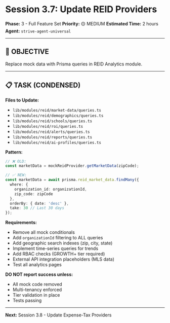 # Session 3.7: Update REID Providers

**Phase:** 3 - Full Feature Set
**Priority:** 🟡 MEDIUM
**Estimated Time:** 2 hours
**Agent:** `strive-agent-universal`

---

## 🎯 OBJECTIVE

Replace mock data with Prisma queries in REID Analytics module.

---

## 📋 TASK (CONDENSED)

**Files to Update:**
- `lib/modules/reid/market-data/queries.ts`
- `lib/modules/reid/demographics/queries.ts`
- `lib/modules/reid/schools/queries.ts`
- `lib/modules/reid/roi/queries.ts`
- `lib/modules/reid/alerts/queries.ts`
- `lib/modules/reid/reports/queries.ts`
- `lib/modules/reid/ai-profiles/queries.ts`

**Pattern:**
```typescript
// ❌ OLD:
const marketData = mockReidProvider.getMarketData(zipCode);

// ✅ NEW:
const marketData = await prisma.reid_market_data.findMany({
  where: {
    organization_id: organizationId,
    zip_code: zipCode
  },
  orderBy: { date: 'desc' },
  take: 30 // Last 30 days
});
```

**Requirements:**
- Remove all mock conditionals
- Add `organizationId` filtering to ALL queries
- Add geographic search indexes (zip, city, state)
- Implement time-series queries for trends
- Add RBAC checks (GROWTH+ tier required)
- External API integration placeholders (MLS data)
- Test all analytics pages

**DO NOT report success unless:**
- All mock code removed
- Multi-tenancy enforced
- Tier validation in place
- Tests passing

---

**Next:** Session 3.8 - Update Expense-Tax Providers
